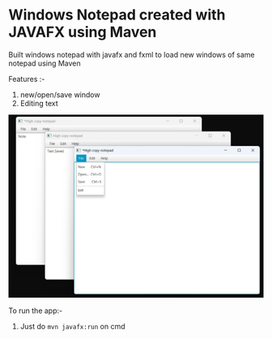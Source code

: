 # Windows Notepad created with JAVAFX using Maven

Built windows notepad with javafx and fxml to load new windows of same notepad using Maven

Features :-

1. new/open/save window
1. Editing text

![Alt text](Demo.jpg?raw=true "Notepad")

To run the app:-

1. Just do ```mvn javafx:run``` on cmd
